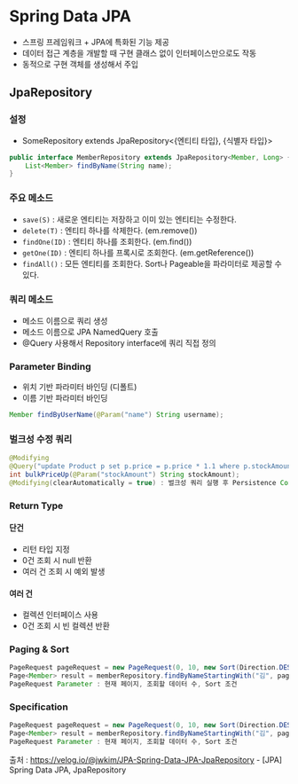 <h1> Spring Data JPA </h1>

- 스프링 프레임워크 + JPA에 특화된 기능 제공
- 데이터 접근 계층을 개발할 때 구현 클래스 없이 인터페이스만으로도 작동
- 동적으로 구현 객체를 생성해서 주입
<h2> JpaRepository </h2>

<h3> 설정 </h3>

- SomeRepository extends JpaRepository<{엔티티 타입}, {식별자 타입}>

```java
public interface MemberRepository extends JpaRepository<Member, Long> {
    List<Member> findByName(String name);
}
```

<h3> 주요 메소드 </h3>

- `save(S)` : 새로운 엔티티는 저장하고 이미 있는 엔티티는 수정한다.
- `delete(T)` : 엔티티 하나를 삭제한다. (em.remove())
- `findOne(ID)` : 엔티티 하나를 조회한다. (em.find())
- `getOne(ID)` : 엔티티 하나를 프록시로 조회한다. (em.getReference())
- `findAll()` : 모든 엔티티를 조회한다. Sort나 Pageable을 파라미터로 제공할 수 있다.

<h3> 쿼리 메소드 </h3>

- 메소드 이름으로 쿼리 생성
- 메소드 이름으로 JPA NamedQuery 호출
- @Query 사용해서 Repository interface에 쿼리 직접 정의

<h3> Parameter Binding </h3>

- 위치 기반 파라미터 바인딩 (디폴트)
- 이름 기반 파라미터 바인딩

``` java
Member findByUserName(@Param("name") String username);
```

<h3> 벌크성 수정 쿼리 </h3>

``` java
@Modifying
@Query("update Product p set p.price = p.price * 1.1 where p.stockAmount < :stockAmount")
int bulkPriceUp(@Param("stockAmount") String stockAmount);
@Modifying(clearAutomatically = true) : 벌크성 쿼리 실행 후 Persistence Context 초기화
```

<h3> Return Type </h3>

<h4> 단건 </h4>

- 리턴 타입 지정
- 0건 조회 시 null 반환
- 여러 건 조회 시 예외 발생

<h4> 여러 건 </h4>

- 컬렉션 인터페이스 사용
- 0건 조회 시 빈 컬렉션 반환

<h3> Paging & Sort </h3>

``` java
PageRequest pageRequest = new PageRequest(0, 10, new Sort(Direction.DESC, "name"));
Page<Member> result = memberRepository.findByNameStartingWith("김", pageRequest);
PageRequest Parameter : 현재 페이지, 조회할 데이터 수, Sort 조건
```

<h3> Specification </h3>

``` java
PageRequest pageRequest = new PageRequest(0, 10, new Sort(Direction.DESC, "name"));
Page<Member> result = memberRepository.findByNameStartingWith("김", pageRequest);
PageRequest Parameter : 현재 페이지, 조회할 데이터 수, Sort 조건
```

출처 : https://velog.io/@jwkim/JPA-Spring-Data-JPA-JpaRepository - [JPA] Spring Data JPA, JpaRepository
